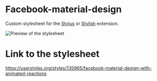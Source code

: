 # Facebook-material-design
Custom stylesheet for the [Stylus](https://chrome.google.com/webstore/detail/stylus/clngdbkpkpeebahjckkjfobafhncgmne) or [Stylish](https://chrome.google.com/webstore/detail/stylish-custom-themes-for/fjnbnpbmkenffdnngjfgmeleoegfcffe) extension.

![Preview of the stylesheet](https://userstyles.org/style_screenshots/135965_after.jpeg?r=1487941802)

# Link to the stylesheet

https://userstyles.org/styles/135965/facebook-material-design-with-animated-reactions
